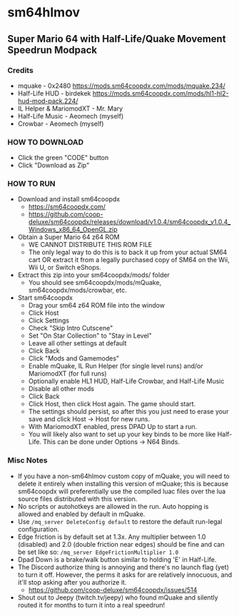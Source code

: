 # sm64hlmov
## Super Mario 64 with Half-Life/Quake Movement Speedrun Modpack

### Credits
- mquake - 0x2480 https://mods.sm64coopdx.com/mods/mquake.234/
- Half-Life HUD - birdekek https://mods.sm64coopdx.com/mods/hl1-hl2-hud-mod-pack.224/
- IL Helper & MariomodXT - Mr. Mary
- Half-Life Music - Aeomech (myself)
- Crowbar - Aeomech (myself)

### HOW TO DOWNLOAD
- Click the green "CODE" button
- Click "Download as Zip"

### HOW TO RUN
- Download and install sm64coopdx
  - https://sm64coopdx.com/
  - https://github.com/coop-deluxe/sm64coopdx/releases/download/v1.0.4/sm64coopdx_v1.0.4_Windows_x86_64_OpenGL.zip
- Obtain a Super Mario 64 z64 ROM
  - WE CANNOT DISTRIBUTE THIS ROM FILE
  - The only legal way to do this is to back it up from your actual SM64 cart OR extract it from a legally purchased copy of SM64 on the Wii, Wii U, or Switch eShops.
- Extract this zip into your sm64coopdx/mods/ folder
  - You should see sm64coopdx/mods/mQuake, sm64coopdx/mods/crowbar, etc.
- Start sm64coopdx
  - Drag your sm64 z64 ROM file into the window
  - Click Host
  - Click Settings
  - Check "Skip Intro Cutscene"
  - Set "On Star Collection" to "Stay in Level"
  - Leave all other settings at default
  - Click Back
  - Click "Mods and Gamemodes"
  - Enable mQuake, IL Run Helper (for single level runs) and/or MariomodXT (for full runs)
  - Optionally enable HL1 HUD, Half-Life Crowbar, and Half-Life Music
  - Disable all other mods
  - Click Back
  - Click Host, then click Host again. The game should start.
  - The settings should persist, so after this you just need to erase your save and click Host -> Host for new runs.
  - With MariomodXT enabled, press DPAD Up to start a run.
  - You will likely also want to set up your key binds to be more like Half-Life. This can be done under Options -> N64 Binds.

### Misc Notes
- If you have a non-sm64hlmov custom copy of mQuake, you will need to delete it entirely when installing this version of mQuake; this is because sm64coopdx will preferentially use the compiled luac files over the lua source files distributed with this version.
- No scripts or autohotkeys are allowed in the run. Auto hopping is allowed and enabled by default in mQuake.
- Use `/mq_server DeleteConfig default` to restore the default run-legal configuration.
- Edge friction is by default set at 1.3x. Any multiplier between 1.0 (disabled) and 2.0 (double friction near edges) should be fine and can be set like so: `/mq_server EdgeFrictionMultiplier 1.0`
- Dpad Down is a brake/walk button similar to holding 'E' in Half-Life.
- The Discord authorize thing is annoying and there's no launch flag (yet) to turn it off. However, the perms it asks for are relatively innocuous, and it'll stop asking after you authorize it.
  - https://github.com/coop-deluxe/sm64coopdx/issues/514
- Shout out to Jeepy (twitch.tv/jeepy) who found mQuake and silently routed it for months to turn it into a real speedrun!